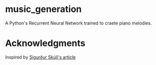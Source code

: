 # music_generation

A Python's Recurrent Neural Network trained to craete piano melodies.

# Acknowledgments
Inspired by [Sigurður Skúli's article](https://towardsdatascience.com/how-to-generate-music-using-a-lstm-neural-network-in-keras-68786834d4c5)
